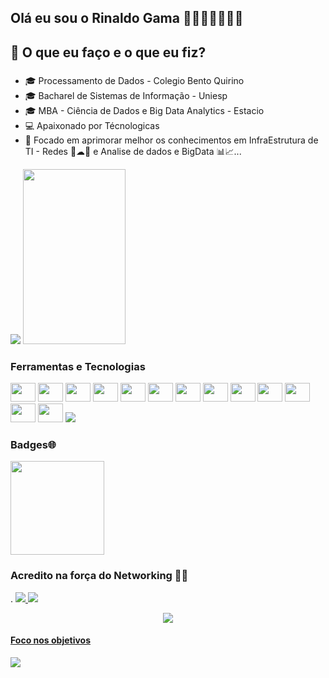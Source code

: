 ## Olá eu sou o Rinaldo Gama 👨🏽👋🏽😎🇧🇷

<!--
**RinaldoGama/RinaldoGama** is a ✨ _special_ ✨ repository because its `README.md` (this file) appears on your GitHub profile.

Here are some ideas to get you started:
-->



###
## 🌱 O que eu faço e o que eu fiz?
###
- 🎓 Processamento de Dados - Colegio Bento Quirino
- 🎓 Bacharel de Sistemas de Informação - Uniesp
- 🎓 MBA - Ciência de Dados e Big Data Analytics - Estacio
- 💻 Apaixonado por Técnologicas
- 👯 Focado em aprimorar melhor os conhecimentos em InfraEstrutura de TI - Redes 📡☁🤖 e Analise de dados e BigData 📊📈... 




<img src="https://github-readme-stats.vercel.app/api?username=rinaldogama&show_icons=true&theme=graywhite&include_all_commits=true">

<!--
<img src="https://github-readme-stats.vercel.app/api/pin/?username=rinaldogama&repo=github-readme-stats&cache_seconds=86400&theme=graywhite">
-->
<img width="57%" height="280px" src="https://streak-stats.demolab.com?user=rinaldogama&theme=icegray&locale=pt_BR" />

### Ferramentas e Tecnologias
<div>

       

  <img height="30" width="40" src="https://cdn.jsdelivr.net/gh/devicons/devicon/icons/arduino/arduino-original.svg" />
  <img height="30" width="40" src="https://cdn.jsdelivr.net/gh/devicons/devicon/icons/bootstrap/bootstrap-original.svg" />
  <img height="30" width="40" src="https://cdn.jsdelivr.net/gh/devicons/devicon/icons/css3/css3-original.svg" />
  <img height="30" width="40" src="https://cdn.jsdelivr.net/gh/devicons/devicon/icons/linux/linux-original.svg" />
  <img height="30" width="40" src="https://cdn.jsdelivr.net/gh/devicons/devicon/icons/html5/html5-plain.svg" />
  <img height="30" width="40" src="https://cdn.jsdelivr.net/gh/devicons/devicon/icons/jira/jira-original-wordmark.svg" />  
  <img height="30" width="40" src="https://cdn.jsdelivr.net/gh/devicons/devicon/icons/mysql/mysql-original-wordmark.svg" />
  <img height="30" width="40" src="https://cdn.jsdelivr.net/gh/devicons/devicon/icons/php/php-plain.svg" />
  <img height="30" width="40" src="https://cdn.jsdelivr.net/gh/devicons/devicon/icons/python/python-original-wordmark.svg" />
  <img height="30" width="40" src="https://cdn.jsdelivr.net/gh/devicons/devicon/icons/slack/slack-original.svg" />
  <img height="30" width="40" src="https://cdn.jsdelivr.net/gh/devicons/devicon/icons/javascript/javascript-original.svg" />
  <img height="30" width="40" src="https://cdn.jsdelivr.net/gh/devicons/devicon/icons/github/github-original.svg" />
  <img height="30" width="40" src="https://cdn.jsdelivr.net/gh/devicons/devicon/icons/git/git-original.svg" />
  <img src="https://img.shields.io/badge/cisco-%23049fd9.svg?style=for-the-badge&logo=cisco&logoColor=%23000000"/>
</div>

### Badges🌐
<div>
<img align="center" src="https://images.credly.com/images/0a6d331e-8abf-4272-a949-33f754569a76/CCNAENSA__1_.png"  width="150" height="150" />
</div>


### Acredito na força do Networking 🤝🏽
<div>
.
    <a href="mailto:rinaldogama@gmail.com"><img src="https://img.shields.io/badge/Gmail-D14836?style=for-the-badge&logo=gmail&logoColor=white" />
    <a href="https://www.linkedin.com/in/rinaldo-gama-b1252157/ "><img src="https://img.shields.io/badge/LinkedIn-0077B5?style=for-the-badge&logo=linkedin&logoColor=white" /a>
    <!-- <a href="https://www.kaggle.com/rinaldogama"> <img src="https://img.shields.io/badge/Kaggle-20BEFF?style=for-the-badge&logo=Kaggle&logoColor=white" /> -->
</div>

<!-- Numero de Visitantes
site: http://hits.dwyl.com or 
Usei a API deste site para gerar o numero de visitantes
-->
<p align="center">
<img src="https://hits.dwyl.com/rinaldogama/rinaldogama.svg?style=flat"/>

</p>

<!--
### Aqui está um meme aleatório para você, para tornar seu dia melhor
(*PS: Atualize a Pagina para um novo Meme* :wink: )

<a href="https://github.com/techytushar/random-memer"><img src='https://random-memer.herokuapp.com/' title="Meme" alt="Please refresh the page if the meme doesn't show up." height="400"></a>
-->

<!--
![Snake animation](https://github.com/rinaldogama/rinaldogama/blob/output/github-contribution-grid-snake.svg)

-->

#### Foco nos objetivos
<img src=https://raw.githubusercontent.com/saadeghi/saadeghi/master/dino.gif>


